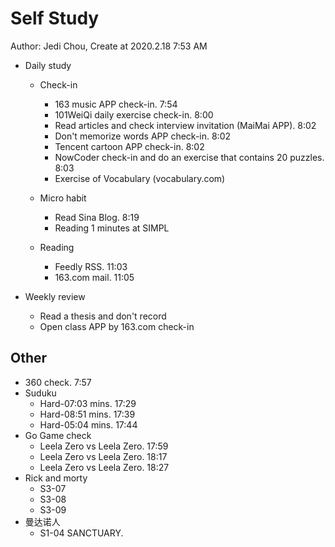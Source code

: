# Self Study

Author: Jedi Chou, Create at 2020.2.18 7:53 AM

* Daily study
  * Check-in
    * 163 music APP check-in. 7:54
    * 101WeiQi daily exercise check-in. 8:00
    * Read articles and check interview invitation (MaiMai APP). 8:02
    * Don't memorize words APP check-in. 8:02
    * Tencent cartoon APP check-in. 8:02
    * NowCoder check-in and do an exercise that contains 20 puzzles. 8:03
    * Exercise of Vocabulary (vocabulary.com)

  * Micro habit
    * Read Sina Blog. 8:19
    * Reading 1 minutes at SIMPL

  * Reading
    * Feedly RSS. 11:03
    * 163.com mail. 11:05

* Weekly review
  * Read a thesis and don't record
  * Open class APP by 163.com check-in

## Other

* 360 check. 7:57
* Suduku
  * Hard-07:03 mins. 17:29
  * Hard-08:51 mins. 17:39
  * Hard-05:04 mins. 17:44
* Go Game check
  * Leela Zero vs Leela Zero. 17:59
  * Leela Zero vs Leela Zero. 18:17
  * Leela Zero vs Leela Zero. 18:27
* Rick and morty
  * S3-07
  * S3-08
  * S3-09
* 曼达诺人
  * S1-04 SANCTUARY.
